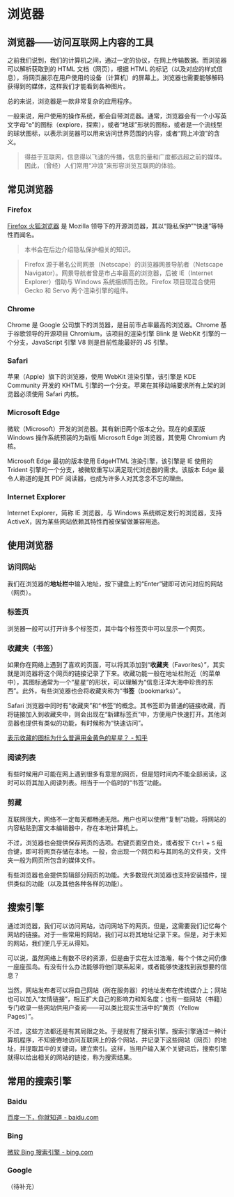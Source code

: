 # 浏览器

## 浏览器——访问互联网上内容的工具

之前我们说到，我们的计算机之间，通过一定的协议，在网上传输数据。而浏览器可以解析获取到的 HTML 文档（网页），根据 HTML 的标记（以及对应的样式信息），将网页展示在用户使用的设备（计算机）的屏幕上。浏览器也需要能够解码获得到的媒体，这样我们才能看到各种图片。

总的来说，浏览器是一款非常复杂的应用程序。

一般来说，用户使用的操作系统，都会自带浏览器。通常，浏览器会有一个小写英文字母“e”的图标（explore，探索），或者“地球”形状的图标，或者是一个流线型的球状图标，以表示浏览器可以用来访问世界范围的内容，或者“网上冲浪”的含义。

> 得益于互联网，信息得以飞速的传播，信息的量和广度都远超之前的媒体。因此，（曾经）人们常用“冲浪”来形容浏览互联网的体验。

## 常见浏览器

### Firefox 

[Firefox 火狐浏览器](http://www.firefox.com.cn/) 是 Mozilla 领导下的开源浏览器，其以“隐私保护”“快速”等特性而闻名。

> 本书会在后边介绍隐私保护相关的知识。

> Firefox 源于著名公司网景（Netscape）的浏览器网景导航者（Netscape Navigator）。网景导航者曾是市占率最高的浏览器，后被 IE（Internet Explorer）借助与 Windows 系统捆绑而击败。Firefox 项目现混合使用 Gecko 和 Servo 两个渲染引擎的组件。

### Chrome

Chrome 是 Google 公司旗下的浏览器，是目前市占率最高的浏览器。Chrome 基于谷歌领导的开源项目 Chromium，该项目的渲染引擎 Blink 是 WebKit 引擎的一个分支，JavaScript 引擎 V8 则是目前性能最好的 JS 引擎。

### Safari

苹果（Apple）旗下的浏览器，使用 WebKit 渲染引擎，该引擎是 KDE Community 开发的 KHTML 引擎的一个分支。苹果在其移动端要求所有上架的浏览器必须使用 Safari 内核。

### Microsoft Edge

微软（Microsoft）开发的浏览器。其有新旧两个版本之分。现在的桌面版 Windows 操作系统预装的为新版 Microsoft Edge 浏览器，其使用 Chromium 内核。

Microsoft Edge 最初的版本使用 EdgeHTML 渲染引擎，该引擎是 IE 使用的 Trident 引擎的一个分支，被微软重写以满足现代浏览器的需求。该版本 Edge 最令人称道的是其 PDF 阅读器，也成为许多人对其念念不忘的理由。

### Internet Explorer

Internet Explorer，简称 IE 浏览器，与 Windows 系统绑定发行的浏览器，支持 ActiveX，因为某些网站依赖其特性而被保留做兼容用途。

## 使用浏览器

### 访问网站

我们在浏览器的**地址栏**中输入地址，按下键盘上的“Enter”键即可访问对应的网站（网页）。

### 标签页

浏览器一般可以打开许多个标签页，其中每个标签页中可以显示一个网页。

### 收藏夹（书签）

如果你在网络上遇到了喜欢的页面，可以将其添加到“**收藏夹**（Favorites）”，其实就是浏览器将这个网页的链接记录了下来。收藏功能一般在地址栏附近（的菜单中），其图标通常为一个“星星”的形状，可以理解为“信息汪洋大海中珍贵的东西”。此外，有些浏览器也会将收藏夹称为“**书签**（bookmarks）”。

Safari 浏览器中同时有“收藏夹”和“书签”的概念。其书签即为普通的链接收藏，而将链接加入到收藏夹中，则会出现在“新建标签页”中，方便用户快速打开。其他浏览器也提供有类似的功能，有时候称为“快速访问”。

[表示收藏的图标为什么普遍用金黄色的星星？ - 知乎](https://www.zhihu.com/question/19633068)

### 阅读列表

有些时候用户可能在网上遇到很多有意思的网页，但是短时间内不能全部阅读，这时可以将其加入阅读列表。相当于一个临时的“书签”功能。

### 剪藏

互联网很大，网络不一定每天都畅通无阻。用户也可以使用“复制”功能，将网站的内容粘贴到富文本编辑器中，存在本地计算机上。

不过，浏览器也会提供保存网页的选项。右键页面空白处，或者按下 `Ctrl`  + `S` 组合键，即可将网页存储在本地。一般，会出现一个网页和与其同名的文件夹，文件夹一般为网页所包含的媒体文件。

有些浏览器也会提供剪辑部分网页的功能。大多数现代浏览器也支持安装插件，提供类似的功能（以及其他各种各样的功能）。

## 搜索引擎

通过浏览器，我们可以访问网站，访问网站下的网页。但是，这需要我们记忆每个网站的链接。对于一些常用的网站，我们可以将其地址记录下来。但是，对于未知的网站，我们便几乎无从得知。

可以说，虽然网络上有数不尽的资源，但是由于实在太过浩瀚，每个个体之间仍像一座座孤岛。有没有什么办法能够将他们联系起来，或者能够快速找到我想要的信息？

当然，网站发布者可以将自己网站（所在服务器）的地址发布在传统媒介上；网站也可以加入“友情链接”，相互扩大自己的影响力和知名度；也有一些网站（书籍）专门收录一些网站供用户查阅——可以类比现实生活中的“黄页（Yellow Pages）”。

不过，这些方法都还是有其局限之处。于是就有了搜索引擎。搜索引擎通过一种计算机程序，不知疲倦地访问互联网上的各个网站，并记录下这些网站（网页）的地址，并提取其中的关键词，建立索引。这样，当用户输入某个关键词后，搜索引擎就得以给出相关的网站的链接，称为搜索结果。

## 常用的搜索引擎

### Baidu

[百度一下，你就知道 - baidu.com](https://www.baidu.com/)

### Bing

[微软 Bing 搜索引擎 - bing.com](https://www.bing.com/)

### Google

（待补充）

